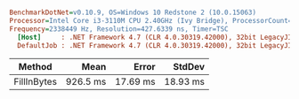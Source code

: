 ``` ini

BenchmarkDotNet=v0.10.9, OS=Windows 10 Redstone 2 (10.0.15063)
Processor=Intel Core i3-3110M CPU 2.40GHz (Ivy Bridge), ProcessorCount=4
Frequency=2338449 Hz, Resolution=427.6339 ns, Timer=TSC
  [Host]     : .NET Framework 4.7 (CLR 4.0.30319.42000), 32bit LegacyJIT-v4.7.2110.0
  DefaultJob : .NET Framework 4.7 (CLR 4.0.30319.42000), 32bit LegacyJIT-v4.7.2110.0


```
 |      Method |     Mean |    Error |   StdDev |
 |------------ |---------:|---------:|---------:|
 | FillInBytes | 926.5 ms | 17.69 ms | 18.93 ms |
